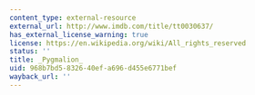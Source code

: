 ```yaml
---
content_type: external-resource
external_url: http://www.imdb.com/title/tt0030637/
has_external_license_warning: true
license: https://en.wikipedia.org/wiki/All_rights_reserved
status: ''
title: _Pygmalion_
uid: 968b7bd5-8326-40ef-a696-d455e6771bef
wayback_url: ''
---
```

